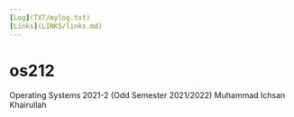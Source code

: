 ```yaml
---
[Log](TXT/mylog.txt)
[Links](LINKS/links.md)
---
```


# os212
Operating Systems 2021-2 (Odd Semester 2021/2022)
Muhammad Ichsan Khairullah
